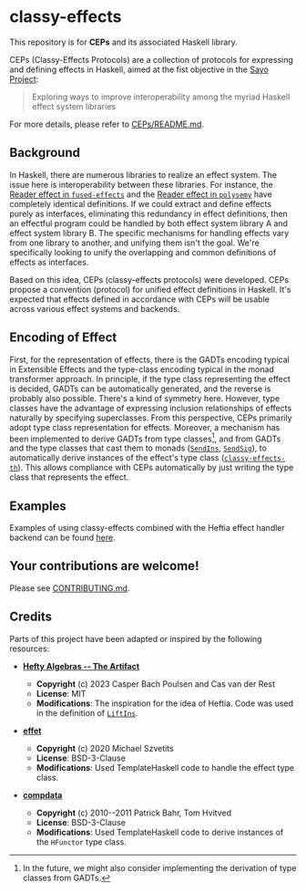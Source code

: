 # classy-effects

This repository is for **CEPs** and its associated Haskell library.

CEPs (Classy-Effects Protocols) are a collection of protocols for expressing and defining effects in Haskell, aimed at the fist objective in the [Sayo Project](https://github.com/sayo-hs):

> Exploring ways to improve interoperability among the myriad Haskell effect system libraries

For more details, please refer to [CEPs/README.md](CEPs/README.md).

## Background
In Haskell, there are numerous libraries to realize an effect system. The issue here is interoperability between these libraries. For instance, the [Reader effect in `fused-effects`](https://hackage.haskell.org/package/fused-effects-1.1.2.2/docs/Control-Effect-Reader.html#t:Reader) and the [Reader effect in `polysemy`](https://hackage.haskell.org/package/polysemy-1.9.1.1/docs/Polysemy-Reader.html) have completely identical definitions. If we could extract and define effects purely as interfaces, eliminating this redundancy in effect definitions, then an effectful program could be handled by both effect system library A and effect system library B. The specific mechanisms for handling effects vary from one library to another, and unifying them isn't the goal. We're specifically looking to unify the overlapping and common definitions of effects as interfaces.

Based on this idea, CEPs (classy-effects protocols) were developed. CEPs propose a convention (protocol) for unified effect definitions in Haskell. It's expected that effects defined in accordance with CEPs will be usable across various effect systems and backends.

## Encoding of Effect
First, for the representation of effects, there is the GADTs encoding typical in Extensible Effects and the type-class encoding typical in the monad transformer approach. In principle, if the type class representing the effect is decided, GADTs can be automatically generated, and the reverse is probably also possible. There's a kind of symmetry here. However, type classes have the advantage of expressing inclusion relationships of effects naturally by specifying superclasses. From this perspective, CEPs primarily adopt type class representation for effects. Moreover, a mechanism has been implemented to derive GADTs from type classes[^1], and from GADTs and the type classes that cast them to monads ([`SendIns`](https://hackage.haskell.org/package/classy-effects-base-0.1.0.0/docs/Control-Effect-Class.html#t:SendIns), [`SendSig`](https://hackage.haskell.org/package/classy-effects-base-0.1.0.0/docs/Control-Effect-Class.html#t:SendSig)), to automatically derive instances of the effect's type class ([`classy-effects-th`](https://hackage.haskell.org/package/classy-effects-th)). This allows compliance with CEPs automatically by just writing the type class that represents the effect.

[^1]: In the future, we might also consider implementing the derivation of type classes from GADTs.

## Examples
Examples of using classy-effects combined with the Heftia effect handler backend can be found [here](https://github.com/sayo-hs/heftia/blob/master/docs/examples/01%20First-order.md).

## Your contributions are welcome!
Please see [CONTRIBUTING.md](CONTRIBUTING.md).

## Credits
Parts of this project have been adapted or inspired by the following resources:

* **[Hefty Algebras -- The Artifact](https://github.com/heft-lang/POPL2023)**
    * **Copyright** (c) 2023 Casper Bach Poulsen and Cas van der Rest
    * **License**: MIT
    * **Modifications**: The inspiration for the idea of Heftia. Code was used in the definition of [`LiftIns`](https://github.com/sayo-hs/classy-effects/blob/5b6ccb1f2bcfef804692bc13996e060bd0739475/classy-effects-base/src/Control/Effect/Class.hs#L49).

* **[effet](https://github.com/typedbyte/effet)**
    * **Copyright** (c) 2020 Michael Szvetits
    * **License**: BSD-3-Clause
    * **Modifications**: Used TemplateHaskell code to handle the effect type class.

* **[compdata](https://github.com/pa-ba/compdata)**
    * **Copyright** (c) 2010--2011 Patrick Bahr, Tom Hvitved
    * **License**: BSD-3-Clause
    * **Modifications**: Used TemplateHaskell code to derive instances of the `HFunctor` type class.
